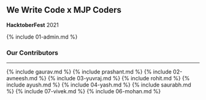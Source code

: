 ## We Write Code x MJP Coders

**HacktoberFest** 2021

{% include 01-admin.md %}


### Our Contributors



---

{% include gaurav.md %}
{% include prashant.md %}
{% include 02-avneesh.md %}
{% include 03-yuvraj.md %}
{% include rohit.md %}
{% include ayush.md %}
{% include 04-yash.md %}
{% include saurabh.md %}
{% include 07-vivek.md %}
{% include 06-mohan.md %}


